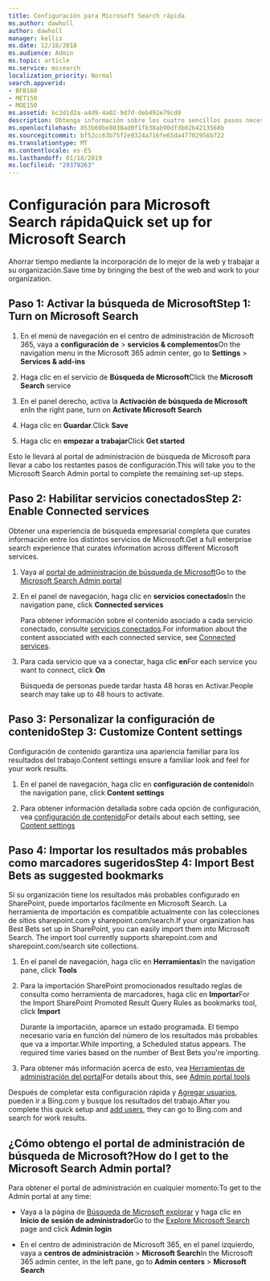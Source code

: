 ```yaml
---
title: Configuración para Microsoft Search rápida
ms.author: dawholl
author: dawholl
manager: kellis
ms.date: 12/18/2018
ms.audience: Admin
ms.topic: article
ms.service: mssearch
localization_priority: Normal
search.appverid:
- BFB160
- MET150
- MOE150
ms.assetid: bc3d1d2a-a4d9-4a02-9d7d-deb492e79cd0
description: Obtenga información sobre los cuatro sencillos pasos necesarios para habilitar y usar Microsoft Search.
ms.openlocfilehash: 853b60be8038ad0f1fb38ab90dfdb02b4213568b
ms.sourcegitcommit: bf52cc63b75f2e0324a716fe65da47702956b722
ms.translationtype: MT
ms.contentlocale: es-ES
ms.lasthandoff: 01/18/2019
ms.locfileid: "29379263"
---
```

# <a name="quick-set-up-for-microsoft-search"></a><span data-ttu-id="935a8-103">Configuración para Microsoft Search rápida</span><span class="sxs-lookup"><span data-stu-id="935a8-103">Quick set up for Microsoft Search</span></span>

<span data-ttu-id="935a8-104">Ahorrar tiempo mediante la incorporación de lo mejor de la web y trabajar a su organización.</span><span class="sxs-lookup"><span data-stu-id="935a8-104">Save time by bringing the best of the web and work to your organization.</span></span>
  
## <a name="step-1-turn-on-microsoft-search"></a><span data-ttu-id="935a8-105">Paso 1: Activar la búsqueda de Microsoft</span><span class="sxs-lookup"><span data-stu-id="935a8-105">Step 1: Turn on Microsoft Search</span></span>

1. <span data-ttu-id="935a8-106">En el menú de navegación en el centro de administración de Microsoft 365, vaya a **configuración de** \> **servicios &amp; complementos**</span><span class="sxs-lookup"><span data-stu-id="935a8-106">On the navigation menu in the Microsoft 365 admin center, go to **Settings** \> **Services &amp; add-ins**</span></span>
    
2. <span data-ttu-id="935a8-107">Haga clic en el servicio de **Búsqueda de Microsoft**</span><span class="sxs-lookup"><span data-stu-id="935a8-107">Click the **Microsoft Search** service</span></span> 
    
3. <span data-ttu-id="935a8-108">En el panel derecho, activa la **Activación de búsqueda de Microsoft** en</span><span class="sxs-lookup"><span data-stu-id="935a8-108">In the right pane, turn on **Activate Microsoft Search**</span></span>
    
4. <span data-ttu-id="935a8-109">Haga clic en **Guardar**.</span><span class="sxs-lookup"><span data-stu-id="935a8-109">Click **Save**</span></span>
    
5. <span data-ttu-id="935a8-110">Haga clic en **empezar a trabajar**</span><span class="sxs-lookup"><span data-stu-id="935a8-110">Click **Get started**</span></span>
  
<span data-ttu-id="935a8-111">Esto le llevará al portal de administración de búsqueda de Microsoft para llevar a cabo los restantes pasos de configuración.</span><span class="sxs-lookup"><span data-stu-id="935a8-111">This will take you to the Microsoft Search Admin portal to complete the remaining set-up steps.</span></span>
    
## <a name="step-2-enable-connected-services"></a><span data-ttu-id="935a8-112">Paso 2: Habilitar servicios conectados</span><span class="sxs-lookup"><span data-stu-id="935a8-112">Step 2: Enable Connected services</span></span>

<span data-ttu-id="935a8-113">Obtener una experiencia de búsqueda empresarial completa que curates información entre los distintos servicios de Microsoft.</span><span class="sxs-lookup"><span data-stu-id="935a8-113">Get a full enterprise search experience that curates information across different Microsoft services.</span></span>
  
1. <span data-ttu-id="935a8-114">Vaya al [portal de administración de búsqueda de Microsoft](https://www.bingforbusiness.com/admin)</span><span class="sxs-lookup"><span data-stu-id="935a8-114">Go to the [Microsoft Search Admin portal](https://www.bingforbusiness.com/admin)</span></span>
    
2. <span data-ttu-id="935a8-115">En el panel de navegación, haga clic en **servicios conectados**</span><span class="sxs-lookup"><span data-stu-id="935a8-115">In the navigation pane, click **Connected services**</span></span>
    
    <span data-ttu-id="935a8-116">Para obtener información sobre el contenido asociado a cada servicio conectado, consulte [servicios conectados](connected-services.md).</span><span class="sxs-lookup"><span data-stu-id="935a8-116">For information about the content associated with each connected service, see [Connected services](connected-services.md).</span></span>
    
3. <span data-ttu-id="935a8-117">Para cada servicio que va a conectar, haga clic **en**</span><span class="sxs-lookup"><span data-stu-id="935a8-117">For each service you want to connect, click **On**</span></span>
    
    <span data-ttu-id="935a8-118">Búsqueda de personas puede tardar hasta 48 horas en Activar.</span><span class="sxs-lookup"><span data-stu-id="935a8-118">People search may take up to 48 hours to activate.</span></span>
    
## <a name="step-3-customize-content-settings"></a><span data-ttu-id="935a8-119">Paso 3: Personalizar la configuración de contenido</span><span class="sxs-lookup"><span data-stu-id="935a8-119">Step 3: Customize Content settings</span></span>

<span data-ttu-id="935a8-120">Configuración de contenido garantiza una apariencia familiar para los resultados del trabajo.</span><span class="sxs-lookup"><span data-stu-id="935a8-120">Content settings ensure a familiar look and feel for your work results.</span></span> 
  
1. <span data-ttu-id="935a8-121">En el panel de navegación, haga clic en **configuración de contenido**</span><span class="sxs-lookup"><span data-stu-id="935a8-121">In the navigation pane, click **Content settings**</span></span>
    
2. <span data-ttu-id="935a8-122">Para obtener información detallada sobre cada opción de configuración, vea [configuración de contenido](content-settings.md)</span><span class="sxs-lookup"><span data-stu-id="935a8-122">For details about each setting, see [Content settings](content-settings.md)</span></span>
    
## <a name="step-4-import-best-bets-as-suggested-bookmarks"></a><span data-ttu-id="935a8-123">Paso 4: Importar los resultados más probables como marcadores sugeridos</span><span class="sxs-lookup"><span data-stu-id="935a8-123">Step 4: Import Best Bets as suggested bookmarks</span></span>

<span data-ttu-id="935a8-p101">Si su organización tiene los resultados más probables configurado en SharePoint, puede importarlos fácilmente en Microsoft Search. La herramienta de importación es compatible actualmente con las colecciones de sitios sharepoint.com y sharepoint.com/search.</span><span class="sxs-lookup"><span data-stu-id="935a8-p101">If your organization has Best Bets set up in SharePoint, you can easily import them into Microsoft Search. The import tool currently supports sharepoint.com and sharepoint.com/search site collections.</span></span> 
  
1. <span data-ttu-id="935a8-126">En el panel de navegación, haga clic en **Herramientas**</span><span class="sxs-lookup"><span data-stu-id="935a8-126">In the navigation pane, click **Tools**</span></span>
    
2. <span data-ttu-id="935a8-127">Para la importación SharePoint promocionados resultado reglas de consulta como herramienta de marcadores, haga clic en **Importar**</span><span class="sxs-lookup"><span data-stu-id="935a8-127">For the Import SharePoint Promoted Result Query Rules as bookmarks tool, click **Import**</span></span>
    
    <span data-ttu-id="935a8-p102">Durante la importación, aparece un estado programada. El tiempo necesario varía en función del número de los resultados más probables que va a importar.</span><span class="sxs-lookup"><span data-stu-id="935a8-p102">While importing, a Scheduled status appears. The required time varies based on the number of Best Bets you're importing.</span></span>
    
3. <span data-ttu-id="935a8-130">Para obtener más información acerca de esto, vea [Herramientas de administración del portal](admin-portal-tools.md)</span><span class="sxs-lookup"><span data-stu-id="935a8-130">For details about this, see [Admin portal tools](admin-portal-tools.md)</span></span>
    
<span data-ttu-id="935a8-131">Después de completar esta configuración rápida y [Agregar usuarios](add-users.md), pueden ir a Bing.com y busque los resultados del trabajo.</span><span class="sxs-lookup"><span data-stu-id="935a8-131">After you complete this quick setup and [add users](add-users.md), they can go to Bing.com and search for work results.</span></span> 
  
## <a name="how-do-i-get-to-the-microsoft-search-admin-portal"></a><span data-ttu-id="935a8-132">¿Cómo obtengo el portal de administración de búsqueda de Microsoft?</span><span class="sxs-lookup"><span data-stu-id="935a8-132">How do I get to the Microsoft Search Admin portal?</span></span>

<span data-ttu-id="935a8-133">Para obtener el portal de administración en cualquier momento:</span><span class="sxs-lookup"><span data-stu-id="935a8-133">To get to the Admin portal at any time:</span></span>
  
- <span data-ttu-id="935a8-134">Vaya a la página de [Búsqueda de Microsoft explorar](https://www.bing.com/business/explore) y haga clic en **Inicio de sesión de administrador**</span><span class="sxs-lookup"><span data-stu-id="935a8-134">Go to the [Explore Microsoft Search](https://www.bing.com/business/explore) page and click **Admin login**</span></span>
    
- <span data-ttu-id="935a8-135">En el centro de administración de Microsoft 365, en el panel izquierdo, vaya a **centros de administración** \> **Microsoft Search**</span><span class="sxs-lookup"><span data-stu-id="935a8-135">In the Microsoft 365 admin center, in the left pane, go to **Admin centers** \> **Microsoft Search**</span></span>

  

